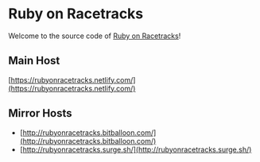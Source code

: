 # Ruby on Racetracks

Welcome to the source code of [Ruby on Racetracks](http://www.rubyonracetracks.com/)!

## Main Host
[https://rubyonracetracks.netlify.com/](https://rubyonracetracks.netlify.com/)

## Mirror Hosts
* [http://rubyonracetracks.bitballoon.com/](http://rubyonracetracks.bitballoon.com/)
* [http://rubyonracetracks.surge.sh/](http://rubyonracetracks.surge.sh/)

